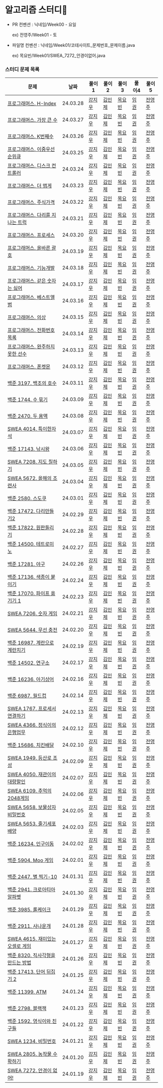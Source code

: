 # 알고리즘 스터디📖
- PR 컨벤션 : 닉네임/Week00 - 요일

    ex) 전영주/Week01 - 토

- 파일명 컨벤션 : 닉네임/Week01/코테사이트_문제번호_문제이름.java

    ex) 목요빈/Week01/SWEA_7272_안경이없어.java


### 스터디 문제 목록
| 문제                                           | 날짜         |풀이1| 풀이2    | 풀이3 | 풀이4 | 풀이5                                                                                                          |
|----------------------------------------------|------------|---|--------|---|---|--------------------------------------------------------------------------------------------------------------|
| [프로그래머스. H-Index](https://school.programmers.co.kr/learn/courses/30/lessons/42747) | 24.03.28 | [강지우]() | [김인제]() | [목요빈]() | [임 권]() | [전영주]() |
| [프로그래머스. 가장 큰 수](https://school.programmers.co.kr/learn/courses/30/lessons/42746) | 24.03.27 | [강지우]() | [김인제]() | [목요빈]() | [임 권]() | [전영주]() |
| [프로그래머스. K번째수](https://school.programmers.co.kr/learn/courses/30/lessons/42748) | 24.03.26 | [강지우]() | [김인제]() | [목요빈]() | [임 권]() | [전영주]() |
| [프로그래머스. 이중우선순위큐](https://school.programmers.co.kr/learn/courses/30/lessons/42628) | 24.03.25 | [강지우]() | [김인제]() | [목요빈]() | [임 권]() | [전영주]() |
| [프로그래머스. 디스크 컨트롤러](https://school.programmers.co.kr/learn/courses/30/lessons/42627) | 24.03.24 | [강지우]() | [김인제]() | [목요빈]() | [임 권]() | [전영주]() |
| [프로그래머스. 더 맵게](https://school.programmers.co.kr/learn/courses/30/lessons/42626) | 24.03.23 | [강지우]() | [김인제]() | [목요빈]() | [임 권]() | [전영주]() |
| [프로그래머스. 주식가격](https://school.programmers.co.kr/learn/courses/30/lessons/42584) | 24.03.22 | [강지우]() | [김인제]() | [목요빈]() | [임 권]() | [전영주]() |
| [프로그래머스. 다리를 지나는 트럭](https://school.programmers.co.kr/learn/courses/30/lessons/42583) | 24.03.21 | [강지우]() | [김인제]() | [목요빈]() | [임 권]() | [전영주]() |
| [프로그래머스. 프로세스](https://school.programmers.co.kr/learn/courses/30/lessons/42587) | 24.03.20 | [강지우]() | [김인제]() | [목요빈]() | [임 권]() | [전영주]() |
| [프로그래머스. 올바른 괄호](https://school.programmers.co.kr/learn/courses/30/lessons/12909) | 24.03.19 | [강지우]() | [김인제]() | [목요빈]() | [임 권]() | [전영주]() |
| [프로그래머스. 기능개발](https://school.programmers.co.kr/learn/courses/30/lessons/42586) | 24.03.18 | [강지우]() | [김인제]() | [목요빈]() | [임 권]() | [전영주]() |
| [프로그래머스. 같은 숫자는 싫어](https://school.programmers.co.kr/learn/courses/30/lessons/12906) | 24.03.17 | [강지우]() | [김인제]() | [목요빈]() | [임 권]() | [전영주]() |
| [프로그래머스. 베스트앨범](https://school.programmers.co.kr/learn/courses/30/lessons/42579) | 24.03.16 | [강지우]() | [김인제]() | [목요빈]() | [임 권]() | [전영주]() |
| [프로그래머스. 의상](https://school.programmers.co.kr/learn/courses/30/lessons/42578) | 24.03.15 | [강지우]() | [김인제]() | [목요빈]() | [임 권]() | [전영주]() |
| [프로그래머스. 전화번호 목록](https://school.programmers.co.kr/learn/courses/30/lessons/42577) | 24.03.14 | [강지우]() | [김인제]() | [목요빈]() | [임 권]() | [전영주]() |
| [프로그래머스. 완주하지 못한 선수](https://school.programmers.co.kr/learn/courses/30/lessons/42576) | 24.03.13 | [강지우]() | [김인제]() | [목요빈]() | [임 권]() | [전영주]() |
| [프로그래머스. 폰켓몬](https://school.programmers.co.kr/learn/courses/30/lessons/1845) | 24.03.12 | [강지우]() | [김인제]() | [목요빈]() | [임 권]() | [전영주]() |
| [백준 3197. 백조의 호수](https://www.acmicpc.net/problem/3197) | 24.03.11 | [강지우]() | [김인제]() | [목요빈]() | [임 권]() | [전영주]() |
| [백준 1744. 수 묶기](https://www.acmicpc.net/problem/1744) | 24.03.09 | [강지우]() | [김인제]() | [목요빈]() | [임 권]() | [전영주]() |
| [백준 2470. 두 용액](https://www.acmicpc.net/problem/2470) | 24.03.08 | [강지우]() | [김인제]() | [목요빈]() | [임 권]() | [전영주]() |
| [SWEA 4014. 특이한자석](https://swexpertacademy.com/main/code/problem/problemDetail.do?contestProbId=AWIeV9sKkcoDFAVH) | 24.03.07 | [강지우]() | [김인제]() | [목요빈]() | [임 권]() | [전영주]() |
| [백준 17143. 낚시왕](https://www.acmicpc.net/problem/17143) | 24.03.06 | [강지우]() | [김인제]() | [목요빈]() | [임 권]() | [전영주]() |
| [SWEA 7208. 지도 칠하기](https://swexpertacademy.com/main/code/userProblem/userProblemDetail.do?contestProbId=AWlHcsEqf1YDFASG) | 24.03.05 | [강지우]() | [김인제]() | [목요빈]() | [임 권]() | [전영주]() |
| [SWEA 5672. 올해의 조련사](https://swexpertacademy.com/main/code/problem/problemDetail.do?contestProbId=AWXRgX36gSIDFAUo) | 24.03.04 | [강지우]() | [김인제]() | [목요빈]() | [임 권]() | [전영주]() |
| [백준 2580. 스도쿠](https://www.acmicpc.net/problem/2580) | 24.03.01 | [강지우]() | [김인제]() | [목요빈]() | [임 권]() | [전영주]() |
| [백준 17472. 다리만들기2](https://www.acmicpc.net/problem/17472) | 24.02.29 | [강지우]() | [김인제]() | [목요빈]() | [임 권]() | [전영주]() |
| [백준 17822. 원판돌리기](https://www.acmicpc.net/problem/17822) | 24.02.28 | [강지우]() | [김인제]() | [목요빈]() | [임 권]() | [전영주]() |
| [백준 14500. 테트로미노](https://www.acmicpc.net/problem/14500) | 24.02.27 | [강지우]() | [김인제]() | [목요빈]() | [임 권]() | [전영주]() |
| [백준 17281. 야구](https://www.acmicpc.net/problem/17281) | 24.02.26 | [강지우]() | [김인제]() | [목요빈]() | [임 권]() | [전영주]() |
| [백준 17136. 색종이 붙이기](https://www.acmicpc.net/problem/17136) | 24.02.24 | [강지우]() | [김인제]() | [목요빈]() | [임 권]() | [전영주]() |
| [백준 17070. 파이프 옮기기 1](https://www.acmicpc.net/problem/17070) | 24.02.23 | [강지우]() | [김인제]() | [목요빈]() | [임 권]() | [전영주]() |
| [SWEA 7206. 숫자 게임](https://swexpertacademy.com/main/code/userProblem/userProblemDetail.do?contestProbId=AWlGyBQqaEgDFASG) | 24.02.21 | [강지우]() | [김인제]() | [목요빈]() | [임 권]() | [전영주]() |
| [SWEA 5644. 무선 충전](https://swexpertacademy.com/main/code/problem/problemDetail.do?contestProbId=AWXRDL1aeugDFAUo) | 24.02.20 | [강지우]() | [김인제]() | [목요빈]() | [임 권]() | [전영주]() |
| [백준 16987. 계란으로 계란치기](https://www.acmicpc.net/problem/16987) | 24.02.19 | [강지우]() | [김인제]() | [목요빈]() | [임 권]() | [전영주]() |
| [백준 14502. 연구소](https://www.acmicpc.net/problem/14502) | 24.02.17 | [강지우]() | [김인제]() | [목요빈]() | [임 권]() | [전영주]() |
| [백준 16236. 아기상어](https://www.acmicpc.net/problem/16236) | 24.02.16 | [강지우]() | [김인제]() | [목요빈]() | [임 권]() | [전영주]() |
| [백준 6987. 월드컵](https://www.acmicpc.net/problem/6987) | 24.02.14 | [강지우]() | [김인제]() | [목요빈]() | [임 권]() | [전영주]() |
| [SWEA 1767. 프로세서 연결하기](https://swexpertacademy.com/main/code/problem/problemDetail.do?contestProbId=AV4suNtaXFEDFAUf) | 24.02.13 | [강지우]() | [김인제]() | [목요빈]() | [임 권]() | [전영주]() |
| [SWEA 4366. 정식이의 은행업무](https://swexpertacademy.com/main/code/problem/problemDetail.do?contestProbId=AWMeRLz6kC0DFAXd) | 24.02.12 | [강지우]() | [김인제]() | [목요빈]() | [임 권]() | [전영주]() |
| [백준 15686. 치킨배달](https://www.acmicpc.net/problem/15686) | 24.02.10 | [강지우]() | [김인제]() | [목요빈]() | [임 권]() | [전영주]() |
| [SWEA 1949. 등산로 조성](https://swexpertacademy.com/main/code/problem/problemDetail.do?contestProbId=AV5PoOKKAPIDFAUq) | 24.02.09 | [강지우]() | [김인제]() | [목요빈]() | [임 권]() | [전영주]() |
| [SWEA 4050. 재관이의 대량할인](https://swexpertacademy.com/main/code/problem/problemDetail.do?contestProbId=AWIseXoKEUcDFAWN) | 24.02.07 | [강지우]() | [김인제]() | [목요빈]() | [임 권]() | [전영주]() |
| [SWEA 6109. 추억의 2048게임](https://swexpertacademy.com/main/code/problem/problemDetail.do?contestProbId=AWbrg9uabZsDFAWQ) | 24.02.06 | [강지우]() | [김인제]() | [목요빈]() | [임 권]() | [전영주]() |
| [SWEA 5658. 보물상자 비밀번호](https://swexpertacademy.com/main/code/problem/problemDetail.do?contestProbId=AWXRUN9KfZ8DFAUo) | 24.02.05 | [강지우]() | [김인제]() | [목요빈]() | [임 권]() | [전영주]() |
| [SWEA 5653. 줄기세포배양](https://swexpertacademy.com/main/code/problem/problemDetail.do?contestProbId=AWXRJ8EKe48DFAUo) | 24.02.03 | [강지우]() | [김인제]() | [목요빈]() | [임 권]() | [전영주]() |
| [백준 16234. 인구이동](https://www.acmicpc.net/problem/16234) | 24.02.02 | [강지우]() | [김인제]() | [목요빈]() | [임 권]() | [전영주]() |
| [백준 5904. Moo 게임](https://www.acmicpc.net/problem/5904) | 24.02.01 | [강지우]() | [김인제]() | [목요빈]() | [임 권]() | [전영주]() |
| [백준 2447. 별 찍기-10](https://www.acmicpc.net/problem/2447) | 24.01.31 | [강지우]() | [김인제]() | [목요빈]() | [임 권]() | [전영주]() |
| [백준 2941. 크로아티아 알파벳](https://www.acmicpc.net/problem/2941) | 24.01.30 | [강지우]() | [김인제]() | [목요빈]() | [임 권]() | [전영주]() |
| [백준 3985. 롤케이크](https://www.acmicpc.net/problem/3985) | 24.01.29 | [강지우]() | [김인제]() | [목요빈]() | [임 권]() | [전영주]() |
| [백준 2911. 사나운개](https://www.acmicpc.net/problem/2911) | 24.01.28 | [강지우]() | [김인제]() | [목요빈]() | [임 권]() | [전영주]() |
| [SWEA 4615. 재미있는 오셀로 게임]() | 24.01.27 | [강지우]() | [김인제]() | [목요빈]() | [임 권]() | [전영주]() |
| [백준 8320. 직사각형을 만드는 방법](https://www.acmicpc.net/problem/8320) | 24.01.26 | [강지우]() | [김인제]() | [목요빈]() | [임 권]() | [전영주]() |
| [백준 17413. 단어 뒤집기 2](https://www.acmicpc.net/problem/17413) | 24.01.25 | [강지우]() | [김인제]() | [목요빈]() | [임 권]() | [전영주]() |
| [백준 11399. ATM](https://www.acmicpc.net/problem/4013) | 24.01.24 | [강지우]() | [김인제]() | [목요빈]() | [임 권]() | [전영주]() |
| [백준 2798. 블랙잭](https://www.acmicpc.net/problem/2798) | 24.01.23 | [강지우]() | [김인제]() | [목요빈]() | [임 권]() | [전영주]() |
| [백준 1592. 영식이와 친구들](https://www.acmicpc.net/problem/1592) | 24.01.22 | [강지우]() | [김인제]() | [목요빈]() | [임 권]() | [전영주]() |
| [SWEA 1234. 비밀번호](https://swexpertacademy.com/main/code/problem/problemDetail.do?contestProbId=AV14_DEKAJcCFAYD) | 24.01.21 | [강지우]() | [김인제]() | [목요빈]() | [임 권]() | [전영주]() |
| [SWEA 2805. 농작물 수확하기](https://swexpertacademy.com/main/code/problem/problemDetail.do?contestProbId=AV7GLXqKAWYDFAXB) | 24.01.20 | [강지우]() | [김인제]() | [목요빈]() | [임 권]() | [전영주]() |
| [SWEA 7272. 안경이 없어!](https://swexpertacademy.com/main/code/problem/problemDetail.do?contestProbId=AWl0ZQ8qn7UDFAXz) | 24.01.19 | [강지우]() | [김인제]() | [목요빈]() | [임 권]() | [전영주]() |
